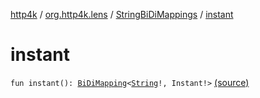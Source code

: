 [http4k](../../index.md) / [org.http4k.lens](../index.md) / [StringBiDiMappings](index.md) / [instant](./instant.md)

# instant

`fun instant(): `[`BiDiMapping`](../-bi-di-mapping/index.md)`<`[`String`](https://kotlinlang.org/api/latest/jvm/stdlib/kotlin/-string/index.html)`!, Instant!>` [(source)](https://github.com/http4k/http4k/blob/master/http4k-core/src/main/kotlin/org/http4k/lens/BiDiMapping.kt#L64)